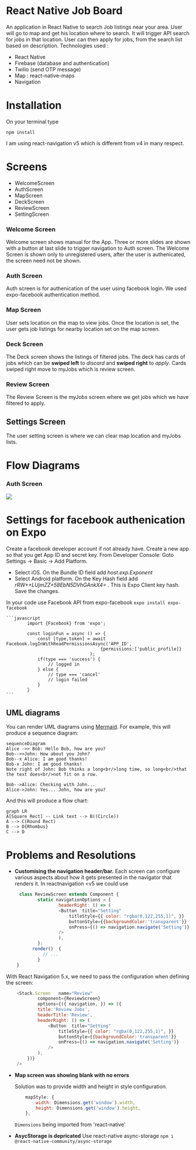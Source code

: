 # React Native Job Board

An application in React Native to search Job listings near your area. User will go to map and get his location where to search. It will trigger API search for jobs in that location. User can then apply for jobs, from the search list based on description.
Technologies used : 

 - React Native
 - Firebase (database and authentication)
 - Twilio (send OTP message)
 - Map : react-native-maps
 - Navigation		

# Installation
On your terminal type

    npm install

I am using react-navigation v5 which is different from v4 in many respect.

# Screens
 - WelcomeScreen
 - AuthScreen
 - MapScreen
 - DeckScreen
 - ReviewScreen
 - SettingScreen

### Welcome Screen

Welcome screen shows manual for the App. Three or more slides are shown with a button at last slide to trigger navigation to Auth screen. The Welcome Screen is shown only to unregistered users, after the user is authenicated, the screen need not be shown.

### Auth Screen
Auth screen is for authenication of the user using facebook login. We used expo-facebook authentication method.

### Map Screen
User sets location on the map to view jobs. Once the location is set, the user gets job listings for nearby location set on the map screen.

### Deck Screen
The Deck screen shows the listings of filtered jobs. The deck has cards of jobs which can be **swiped left** to *discard* and **swiped right** to *apply*. Cards swiped right move to myJobs which is review screen.

### Review Screen
The Review Screen is the myJobs screen where we get jobs which we have filtered to apply. 

## Settings Screen
The user setting screen is where we can clear map location and myJobs lists. 

# Flow Diagrams
### Auth Screen
[![](https://mermaid.ink/img/eyJjb2RlIjoiZ3JhcGggVERcblx0QVtBdXRoIFNjcmVlbl0gLS0-fEluaXRpYXRlIEZiIGxvZ2lufCBCe0lzIEF1dGhlbnRpY2F0ZWR9XG5cdEIgLS0-fFllc3wgQ1tTZW5kIHRvIE1hcFNjcmVlbl1cblx0QiAtLT58Tm98IERbQXR0ZW1wdCB0byBsb2dpbiB3aXRoIEZhY2Vib29rXVxuXHREIC0tPiBFW0dldCBUb2tlbl1cblx0RSAtLT58U2F2ZSBUb2tlbiBmb3IgZnV0dXJlfCBDXG5cdFx0XHRcdFx0IiwibWVybWFpZCI6eyJ0aGVtZSI6ImRlZmF1bHQifSwidXBkYXRlRWRpdG9yIjpmYWxzZX0)](https://mermaid-js.github.io/mermaid-live-editor/#/edit/eyJjb2RlIjoiZ3JhcGggVERcblx0QVtBdXRoIFNjcmVlbl0gLS0-fEluaXRpYXRlIEZiIGxvZ2lufCBCe0lzIEF1dGhlbnRpY2F0ZWR9XG5cdEIgLS0-fFllc3wgQ1tTZW5kIHRvIE1hcFNjcmVlbl1cblx0QiAtLT58Tm98IERbQXR0ZW1wdCB0byBsb2dpbiB3aXRoIEZhY2Vib29rXVxuXHREIC0tPiBFW0dldCBUb2tlbl1cblx0RSAtLT58U2F2ZSBUb2tlbiBmb3IgZnV0dXJlfCBDXG5cdFx0XHRcdFx0IiwibWVybWFpZCI6eyJ0aGVtZSI6ImRlZmF1bHQifSwidXBkYXRlRWRpdG9yIjpmYWxzZX0)



# Settings for facebook authenication on Expo
Create a facebook developer account if not already have. Create a new app so that you get App ID and secret key.
From Developer Console: Goto Settings -> Basic -> Add Platform.
- Select iOS. On the Bundle ID field add *host.exp.Exponent* 
- Select Android platform. On the Key Hash field add *rRW++LUjmZZ+58EbN5DVhGAnkX4=*  . This is Expo Client key hash.
Save the changes.

In your code 
use Facebook API from expo-facebook 
    ```expo install expo-facebook```
    
    ```javascript
            import {Facebook} from 'expo';

            const loginFun = async () => {
                const [type,token] = await Facebook.logInWithReadPermissionsAsync('APP_ID',
                                        {permissions:['public_profile]}
                                    );
                if(type === 'success') {
                    // logged in
                } else {
                    // type === 'cancel'
                    // login failed
                }
            }
    ```

## UML diagrams

You can render UML diagrams using [Mermaid](https://mermaidjs.github.io/). For example, this will produce a sequence diagram:

```mermaid
sequenceDiagram
Alice ->> Bob: Hello Bob, how are you?
Bob-->>John: How about you John?
Bob--x Alice: I am good thanks!
Bob-x John: I am good thanks!
Note right of John: Bob thinks a long<br/>long time, so long<br/>that the text does<br/>not fit on a row.

Bob-->Alice: Checking with John...
Alice->John: Yes... John, how are you? 
```

And this will produce a flow chart:

```mermaid
graph LR
A[Square Rect] -- Link text --> B((Circle))
A --> C(Round Rect)
B --> D{Rhombus}
C --> D
```

# Problems and Resolutions 
 - **Customising the navigation header/bar.** Each screen can configure various aspects about how it gets presented in the navigator that renders it.
 In reactnavigation <v5 we could use 
```javascript
	 class ReviewScreen extends Component {
            static navigationOptions = {
                    headerRight: () => (
                    <Button  title="Setting"
                        titleStyle={{ color: "rgba(0,122,255,1)", }}
                        buttonStyle={{backgroundColor:'transparent'}}
                        onPress={() => navigation.navigate('Setting')}
                    />
                    ),
		    };
		  render()  {
			  // ...
			}
	}
```
 With React Navigation 5.x, we need to pass the configuration when defining the screen:

```javascript
	<Stack.Screen   name="Review"
            component={ReviewScreen}
            options={({ navigation, }) => ({
            title:'Review Jobs',
            headerTitle:'Review',
            headerRight: () => (
                <Button  title="Setting"
                    titleStyle={{ color: "rgba(0,122,255,1)", }}
                    buttonStyle={{backgroundColor:'transparent'}}
                    onPress={() => navigation.navigate('Setting')}
                />
            ),
        })}
	/>
```

- **Map screen was showing blank with no errors**
    
    Solution was to provide width and height in style configuration.

    ```javascript
        mapStyle: {
            width: Dimensions.get('window').width,
            height: Dimensions.get('window').height,
        },
    ```    
    ```Dimensions``` being imported from 'react-native'

- **AsycStorage is depricated**
   Use react-native async-storage
   ```npm i @react-native-community/async-storage```
   